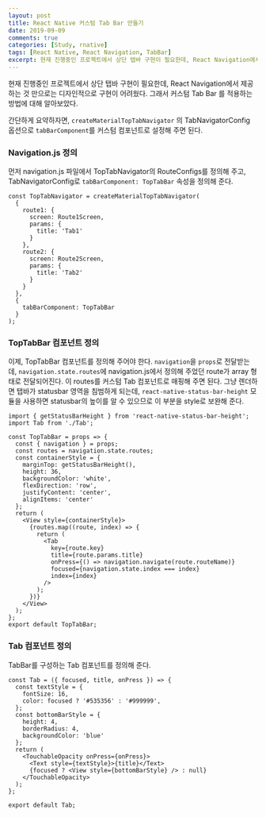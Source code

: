 ```yaml
---
layout: post
title: React Native 커스텀 Tab Bar 만들기
date: 2019-09-09
comments: true
categories: [Study, rnative]
tags: [React Native, React Navigation, TabBar]
excerpt: 현재 진행중인 프로젝트에서 상단 탭바 구현이 필요한데, React Navigation에서 제공하는 것 만으로는 디자인적으로 구현이 어려웠다. 그래서 커스텀 Tab Bar 를 적용하는 방법에 대해 알아보았다.
---
```


현재 진행중인 프로젝트에서 상단 탭바 구현이 필요한데, React Navigation에서 제공하는 것 만으로는 디자인적으로 구현이 어려웠다. 그래서 커스텀 Tab Bar 를 적용하는 방법에 대해 알아보았다.

간단하게 요약하자면, `createMaterialTopTabNavigator` 의 TabNavigatorConfig 옵션으로 `tabBarComponent`를 커스텀 컴포넌트로 설정해 주면 된다.

### Navigation.js 정의

먼저 navigation.js 파일에서 TopTabNavigator의 RouteConfigs를 정의해 주고, TabNavigatorConfig로 `tabBarComponent: TopTabBar` 속성을 정의해 준다.

```react
const TopTabNavigator = createMaterialTopTabNavigator(
  {
    route1: {
      screen: Route1Screen,
      params: {
        title: 'Tab1'
      }
    },
    route2: {
      screen: Route2Screen,
      params: {
        title: 'Tab2'
      }
    }
  },
  {
    tabBarComponent: TopTabBar
  }
);
```

### TopTabBar 컴포넌트 정의

이제, TopTabBar 컴포넌트를 정의해 주어야 한다. `navigation`을 `props`로 전달받는데, `navigation.state.routes`에 navigation.js에서 정의해 주었던 route가 array 형태로 전달되어진다. 이 routes를 커스텀 Tab 컴포넌트로 매핑해 주면 된다.
그냥 렌더하면 탭바가 statusbar 영역을 침범하게 되는데, `react-native-status-bar-height` 모듈을 사용하면 statusbar의 높이를 알 수 있으므로 이 부분을 style로 보완해 준다.

```react
import { getStatusBarHeight } from 'react-native-status-bar-height';
import Tab from './Tab';

const TopTabBar = props => {
  const { navigation } = props;
  const routes = navigation.state.routes;
  const containerStyle = {
    marginTop: getStatusBarHeight(),
    height: 36,
    backgroundColor: 'white',
    flexDirection: 'row',
    justifyContent: 'center',
    alignItems: 'center'
  };
  return (
    <View style={containerStyle}>
      {routes.map((route, index) => {
        return (
          <Tab
            key={route.key}
            title={route.params.title}
            onPress={() => navigation.navigate(route.routeName)}
            focused={navigation.state.index === index}
            index={index}
          />
        );
      })}
    </View>
  );
};
export default TopTabBar;
```

### Tab 컴포넌트 정의

TabBar를 구성하는 Tab 컴포넌트를 정의해 준다.

```react
const Tab = ({ focused, title, onPress }) => {
  const textStyle = {
    fontSize: 16,
    color: focused ? '#535356' : '#999999',
  };
  const bottomBarStyle = {
    height: 4,
    borderRadius: 4,
    backgroundColor: 'blue'
  };
  return (
    <TouchableOpacity onPress={onPress}>
      <Text style={textStyle}>{title}</Text>
      {focused ? <View style={bottomBarStyle} /> : null}
    </TouchableOpacity>
  );
};

export default Tab;
```
